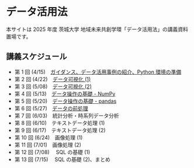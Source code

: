 # データ活用法

本サイトは 2025 年度 茨城大学 地域未来共創学環「データ活用法」の講義資料置場です。

## 講義スケジュール

- 第 1 回 (4/15)　[ガイダンス、データ活用事例の紹介、Python 環境の準備](./du2025/1.md)
- 第 2 回 (4/22)　[データ可視化 (1)](./du2025/2.md)
- 第 3 回 (5/08)　[データ可視化 (2)](./du2025/3.md)
- 第 4 回 (5/13)　[データ操作の基礎 - NumPy](./du2025/4.md)
- 第 5 回 (5/20)　[データ操作の基礎 - pandas](./du2025/5.md)
- 第 6 回 (5/27)　[データの前処理](./du2025/6.md)
- 第 7 回 (6/03)　統計分析・時系列データ分析
- 第 8 回 (6/10)　テキストデータ処理 (1)
- 第 9 回 (6/17)　テキストデータ処理 (2)
- 第 10 回 (6/24)　画像処理 (1)
- 第 11 回 (7/01)　画像処理 (2)
- 第 12 回 (7/08)　 SQL の基礎 (1)
- 第 13 回 (7/15)　 SQL の基礎 (2)、まとめ
